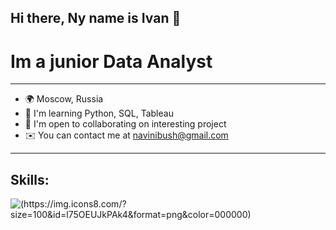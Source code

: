 ## Hi there, Ny name is Ivan 👋
# Im a junior Data Analyst
___
- 🌍  Moscow, Russia
- 🧠  I'm learning Python, SQL, Tableau
- 🤝  I'm open to collaborating on interesting project
- ✉️  You can contact me at navinibush@gmail.com
___
## Skills:
![(https://img.icons8.com/?size=100&id=l75OEUJkPAk4&format=png&color=000000)](https://www.python.org/)
